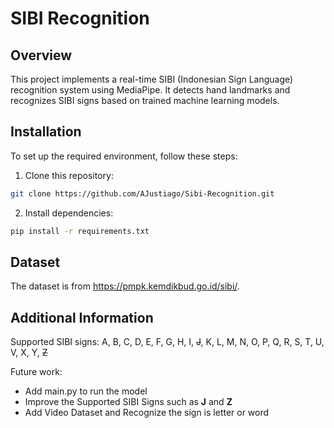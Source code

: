 # SIBI Recognition

## Overview

This project implements a real-time SIBI (Indonesian Sign Language) recognition system using MediaPipe. It detects hand landmarks and recognizes SIBI signs based on trained machine learning models.

## Installation

To set up the required environment, follow these steps:

1. Clone this repository:

```bash
git clone https://github.com/AJustiago/Sibi-Recognition.git
```

2. Install dependencies:

```bash
pip install -r requirements.txt
```

## Dataset

The dataset is from https://pmpk.kemdikbud.go.id/sibi/.

## Additional Information

Supported SIBI signs: A, B, C, D, E, F, G, H, I, ~~J~~, K, L, M, N, O, P, Q, R, S, T, U, V, X, Y, ~~Z~~ 

Future work: 
- Add main.py to run the model
- Improve the Supported SIBI Signs such as **J** and **Z**
- Add Video Dataset and Recognize the sign is letter or word